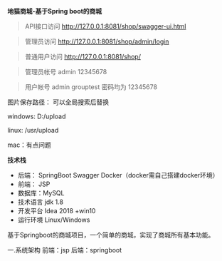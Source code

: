 **地猫商城-基于Spring boot的商城**

> API接口访问  http://127.0.0.1:8081/shop/swagger-ui.html

> 管理员访问 http://127.0.0.1:8081/shop/admin/login

> 普通用户访问 http://127.0.0.1:8081/shop/

>管理员帐号  admin 12345678

>用户帐号  admin grouptest 密码均为 12345678
 
 图片保存路径：  可以全局搜索后替换
 
 windows:  D:/upload
 
 linux:  /usr/upload
     
 mac：有点问题 
   
  
 
**技术栈**
 * 后端： SpringBoot Swagger Docker（docker需自己搭建docker环境）
 * 前端： JSP 
 * 数据库：MySQL
 * 技术语言 jdk 1.8
 * 开发平台 Idea 2018 +win10
 * 运行环境 Linux/Windows
 
基于Springboot的商城项目，一个简单的商城，实现了商城所有基本功能。

 
 一.系统架构
 前端：jsp
 后端：springboot
 
